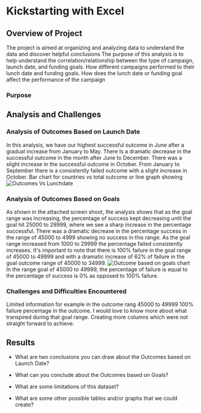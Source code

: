 # Kickstarting with Excel

## Overview of Project
The project is aimed at organizing and analyzing data to understand the data and discover helpful conclusions
The purpose of this analysis is to help understand the correlation/relationship between the type of campaign, launch date, and funding goals.
How different campaigns performed to their lunch date and funding goals. How does the lunch date or funding goal affect the performance of the campaign
### Purpose

## Analysis and Challenges

### Analysis of Outcomes Based on Launch Date
In this analysis, we have our highest successful outcome in June after a gradual increase from January to May. There Is a dramatic decrease in the successful outcome in the month after June to December. There was a slight increase in the successful outcome in October.
From January to September there is a consistently failed outcome with a slight increase in October.
Bar chart for countries vs  total outcome or line graph showing
![Outcomes Vs Lunchdate](https://user-images.githubusercontent.com/115379848/206328673-27eb5221-b649-4083-b945-8ea5f336c31b.png)

### Analysis of Outcomes Based on Goals
As shown in the attached screen shoot, the analysis shows that as the goal range was increasing, the percentage of success kept decreasing until the goal hit 25000 to 29999, where we see a sharp increase in the percentage successful. There was a dramatic decrease in the percentage success in the range of 45000 to 4999 showing no success in this range.
As the goal range increased from 1000 to 29999 the percentage failed consistently increases. It's important to note that there is 100% failure in the goal range of 45000 to 49999 and with a dramatic increase of 62% of failure in the goal outcome range of 40000 to 34999.
![Outcome based on goals chart](https://user-images.githubusercontent.com/115379848/206328255-9c3735fa-4ec4-4074-beb2-dce17bb69bfa.png)
In the range goal of 45000 to 49999, the percentage of failure is equal to the percentage of success is 0% as opposed to 100% failure.
### Challenges and Difficulties Encountered
Limited information for example in the outcome rang 45000 to 49999 100% failure percentage in the outcome. I would love to know more about what transpired during that goal range.
Creating more columns which were not straight forward to achieve.
## Results

- What are two conclusions you can draw about the Outcomes based on Launch Date?

- What can you conclude about the Outcomes based on Goals?

- What are some limitations of this dataset?

- What are some other possible tables and/or graphs that we could create?

